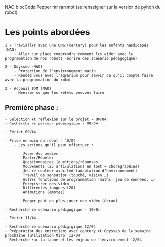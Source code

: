 NAO blocCode 
Pepper mr rammot (se renseigner sur la version de pyhon du robot)


# Les points abordées

	1 - Travialler avec une ONG (century) pour les enfants handicapés	(NAO)
		- Aller sur place comprendre comment les aider avec la programation de nos robots (écrire des scénario pédagogique)

	2 - Odysseo	(NAO)
		- Protection de l'environnement marin
		- Rendez vous avec l'aquarium pour savoir ce qu'il compte faire avec la programmation du robot
	
	3 - Acceuil UDM	(NAO)
		- Montrer ce que les robots peuvent faire

## Première phase :

	- Selection et reflexion sur le projet - 08/04
	- Recherche de parcour pédagogique - 08/04

	- Férier 09/04 

	- Prise en main du robot - 10/04
		- Les actions qu'il peut effectuer : 
		
			Jouer des audios
			Parler/Répéter
			Questionnaires (questions/réponses)
			Mouvements (25 articulations en tout → chorégraphies)
			Jeu de couleur avec led (adaptation d’environnement)
			Travail de sensation (touché, vision …)
			Autres fonctions de programmation (maths, jeu de données, …)
			Enregistrer des vidéo
			Différentes langues (20)
			Animations (emotes)

			Pepper peut en plus jouer une vidéo (écran)

	- Recherche de scénario pédagogique - 10/04

	- Férier 11/04 

	- Recherche de scénario pédagigique 12/04
	- Préparation des entretiens avec century et Odysseo de la semaine prochaine (utilisation Miro) 12/04
	- Recherche sur la faune et les enjeux de l'environement 12/04